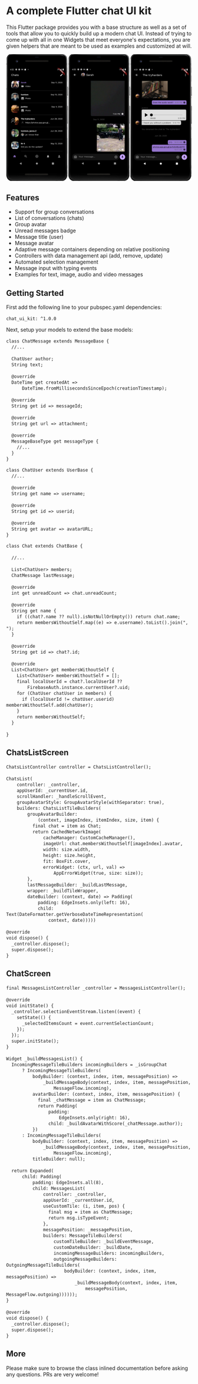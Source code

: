 # A complete Flutter chat UI kit

This Flutter package provides you with a base structure as well as a set of tools that allow you to quickly build up a modern chat UI.
Instead of trying to come up with all in one Widgets that meet everyone's expectations, you are given helpers that are meant to be used as examples and customized at will.

<p align="center">
<img src="images/header.png">
</p>


## Features

- Support for group conversations
- List of conversations (chats)
- Group avatar
- Unread messages badge
- Message title (user)
- Message avatar
- Adaptive message containers depending on relative positioning
- Controllers with data management api (add, remove, update)
- Automated selection management
- Message input with typing events
- Examples for text, image, audio and video messages

## Getting Started

First add the following line to your pubspec.yaml dependencies:
```
chat_ui_kit: ^1.0.0
```

Next, setup your models to extend the base models:

```
class ChatMessage extends MessageBase {
  //...

  ChatUser author;
  String text;

  @override
  DateTime get createdAt =>
      DateTime.fromMillisecondsSinceEpoch(creationTimestamp);

  @override
  String get id => messageId;

  @override
  String get url => attachment;

  @override
  MessageBaseType get messageType {
    //...
  }
}
```

```
class ChatUser extends UserBase {
  //...

  @override
  String get name => username;

  @override
  String get id => userid;

  @override
  String get avatar => avatarURL;
}
```

```
class Chat extends ChatBase {
  
  //...

  List<ChatUser> members;
  ChatMessage lastMessage;

  @override
  int get unreadCount => chat.unreadCount;

  @override
  String get name {
    if ((chat?.name ?? null).isNotNullOrEmpty()) return chat.name;
    return membersWithoutSelf.map((e) => e.username).toList().join(", ");
  }

  @override
  String get id => chat?.id;

  @override
  List<ChatUser> get membersWithoutSelf {
    List<ChatUser> membersWithoutSelf = [];
    final localUserId = chat?.localUserId ??
        FirebaseAuth.instance.currentUser?.uid;
    for (ChatUser chatUser in members) {
      if (localUserId != chatUser.userid) membersWithoutSelf.add(chatUser);
    }
    return membersWithoutSelf;
  }
  
}
```

## ChatsListScreen

```
ChatsListController controller = ChatsListController();

ChatsList(
    controller: _controller,
    appUserId: _currentUser.id,
    scrollHandler: _handleScrollEvent,
    groupAvatarStyle: GroupAvatarStyle(withSeparator: true),
    builders: ChatsListTileBuilders(
        groupAvatarBuilder:
            (context, imageIndex, itemIndex, size, item) {
          final chat = item as Chat;
          return CachedNetworkImage(
              cacheManager: CustomCacheManager(),
              imageUrl: chat.membersWithoutSelf[imageIndex].avatar,
              width: size.width,
              height: size.height,
              fit: BoxFit.cover,
              errorWidget: (ctx, url, val) =>
                  AppErrorWidget(true, size: size));
        },
        lastMessageBuilder: _buildLastMessage,
        wrapper: _buildTileWrapper,
        dateBuilder: (context, date) => Padding(
            padding: EdgeInsets.only(left: 16),
            child: Text(DateFormatter.getVerboseDateTimeRepresentation(
                context, date)))))

@override
void dispose() {
  _controller.dispose();
  super.dispose();
}
```

## ChatScreen

```
final MessagesListController _controller = MessagesListController();

@override
void initState() {
  _controller.selectionEventStream.listen((event) {
    setState(() {
      _selectedItemsCount = event.currentSelectionCount;
    });
  });
  super.initState();
}

Widget _buildMessagesList() {
  IncomingMessageTileBuilders incomingBuilders = _isGroupChat
      ? IncomingMessageTileBuilders(
          bodyBuilder: (context, index, item, messagePosition) =>
              _buildMessageBody(context, index, item, messagePosition,
                  MessageFlow.incoming),
          avatarBuilder: (context, index, item, messagePosition) {
            final _chatMessage = item as ChatMessage;
            return Padding(
                padding:
                    EdgeInsets.only(right: 16),
                child: _buildAvatarWithScore(_chatMessage.author));
          })
      : IncomingMessageTileBuilders(
          bodyBuilder: (context, index, item, messagePosition) =>
              _buildMessageBody(context, index, item, messagePosition,
                  MessageFlow.incoming),
          titleBuilder: null);

  return Expanded(
      child: Padding(
          padding: EdgeInsets.all(8),
          child: MessagesList(
              controller: _controller,
              appUserId: _currentUser.id,
              useCustomTile: (i, item, pos) {
                final msg = item as ChatMessage;
                return msg.isTypeEvent;
              },
              messagePosition: _messagePosition,
              builders: MessageTileBuilders(
                  customTileBuilder: _buildEventMessage,
                  customDateBuilder: _buildDate,
                  incomingMessageBuilders: incomingBuilders,
                  outgoingMessageBuilders: OutgoingMessageTileBuilders(
                      bodyBuilder: (context, index, item, messagePosition) =>
                          _buildMessageBody(context, index, item,
                              messagePosition, MessageFlow.outgoing))))));
}

@override
void dispose() {
  _controller.dispose();
  super.dispose();
}
```

## More

Please make sure to browse the class inlined documentation before asking any questions.
PRs are very welcome!